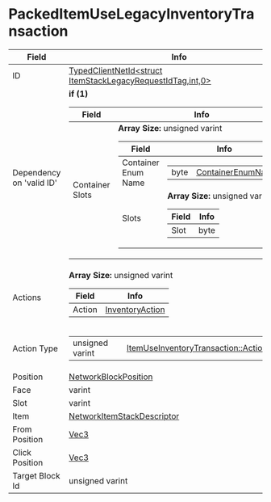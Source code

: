 # PackedItemUseLegacyInventoryTransaction

<table><thead><tr><th>Field</th><th>Info</th></tr></thead><tbody>
<tr><td>ID</td><td><a href="../types/TypedClientNetId_ItemStackLegacyRequestIdTag.md">TypedClientNetId&lt;struct ItemStackLegacyRequestIdTag,int,0&gt;</a></td></tr>
<tr><td>Dependency on 'valid ID'</td><td><b>if (1)</b><br>
  <table><thead><tr><th>Field</th><th>Info</th></tr></thead><tbody>
  <tr><td>Container Slots</td><td><b>Array Size:</b> unsigned varint
    <table><thead><tr><th>Field</th><th>Info</th></tr></thead><tbody>
    <tr><td>Container Enum Name</td><td><table><tbody><tr><td>byte</td><td><a href="../enums/ContainerEnumName.md">ContainerEnumName</a></td></tr></tbody></table></td></tr>
    <tr><td>Slots</td><td><b>Array Size:</b> unsigned varint
      <table><thead><tr><th>Field</th><th>Info</th></tr></thead><tbody>
      <tr><td>Slot</td><td>byte</td></tr>
      </tbody></table></td></tr>
    </tbody></table></td></tr>
  </tbody></table></td></tr>
<tr><td>Actions</td><td><b>Array Size:</b> unsigned varint
  <table><thead><tr><th>Field</th><th>Info</th></tr></thead><tbody>
  <tr><td>Action</td><td><a href="../types/InventoryAction.md">InventoryAction</a></td></tr>
  </tbody></table></td></tr>
<tr><td>Action Type</td><td><table><tbody><tr><td>unsigned varint</td><td><a href="../enums/ItemUseInventoryTransaction_ActionType.md">ItemUseInventoryTransaction::ActionType</a></td></tr></tbody></table></td></tr>
<tr><td>Position</td><td><a href="../types/NetworkBlockPosition.md">NetworkBlockPosition</a></td></tr>
<tr><td>Face</td><td>varint</td></tr>
<tr><td>Slot</td><td>varint</td></tr>
<tr><td>Item</td><td><a href="../types/NetworkItemStackDescriptor.md">NetworkItemStackDescriptor</a></td></tr>
<tr><td>From Position</td><td><a href="../types/Vec3.md">Vec3</a></td></tr>
<tr><td>Click Position</td><td><a href="../types/Vec3.md">Vec3</a></td></tr>
<tr><td>Target Block Id</td><td>unsigned varint</td></tr>
</tbody></table>